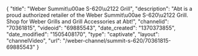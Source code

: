 {
    "title": "Weber Summit\u00ae S-620\u2122 Grill",
    "description": "Abt is a proud authorized retailer of the Weber Summit\u00ae S-620\u2122 Grill. Shop for Weber Grills and Grill Accessories at Abt!",
    "channelid": "70361815",
    "videoid": "69885543",
    "date_created": "1370373855",
    "date_modified": "1505408170",
    "type": "captivate",
    "layout": "channelVideo",
    "url": "\/weber-channel\/summit-s-620\/70361815-69885543"
}